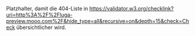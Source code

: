Platzhalter, damit die 404-Liste in
https://validator.w3.org/checklink?uri=http%3A%2F%2Fluga-preview.mooo.com%2F&hide_type=all&recursive=on&depth=15&check=Check
übersichtlicher wird.
